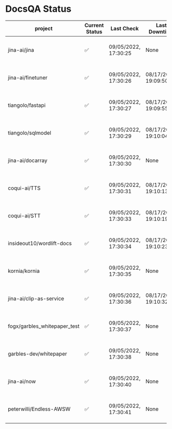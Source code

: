 # DocsQA Status

|          project           |Current Status|     Last Check     |   Last Downtime    |              % Uptime              |
|----------------------------|--------------|--------------------|--------------------|------------------------------------|
|jina-ai/jina                |✅            |09/05/2022, 17:30:25|None                |100.000 (since 08/29/2022, 11:24:14)|
|jina-ai/finetuner           |✅            |09/05/2022, 17:30:26|08/17/2022, 19:09:50|38.836 (since 08/15/2022, 07:09:42) |
|tiangolo/fastapi            |✅            |09/05/2022, 17:30:27|08/17/2022, 19:09:55|38.845 (since 08/15/2022, 07:09:42) |
|tiangolo/sqlmodel           |✅            |09/05/2022, 17:30:29|08/17/2022, 19:10:04|42.053 (since 08/15/2022, 07:09:42) |
|jina-ai/docarray            |✅            |09/05/2022, 17:30:30|None                |100.000 (since 08/24/2022, 01:39:12)|
|coqui-ai/TTS                |✅            |09/05/2022, 17:30:31|08/17/2022, 19:10:13|90.486 (since 08/15/2022, 07:09:42) |
|coqui-ai/STT                |✅            |09/05/2022, 17:30:33|08/17/2022, 19:10:19|166.797 (since 08/15/2022, 07:09:42)|
|insideout10/wordlift-docs   |✅            |09/05/2022, 17:30:34|08/17/2022, 19:10:23|158.535 (since 08/15/2022, 07:09:42)|
|kornia/kornia               |✅            |09/05/2022, 17:30:35|None                |100.000 (since 08/30/2022, 13:49:49)|
|jina-ai/clip-as-service     |✅            |09/05/2022, 17:30:36|08/17/2022, 19:10:32|90.506 (since 08/15/2022, 07:09:42) |
|fogx/garbles_whitepaper_test|✅            |09/05/2022, 17:30:37|None                |100.000 (since 09/05/2022, 12:53:01)|
|garbles-dev/whitepaper      |✅            |09/05/2022, 17:30:38|None                |91.511 (since 08/24/2022, 01:39:12) |
|jina-ai/now                 |✅            |09/05/2022, 17:30:40|None                |100.000 (since 08/24/2022, 01:39:12)|
|peterwilli/Endless-AWSW     |✅            |09/05/2022, 17:30:41|None                |100.000 (since 09/05/2022, 08:33:35)|

